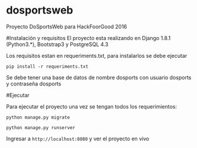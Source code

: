 # dosportsweb
Proyecto DoSportsWeb para HackFoorGood 2016

#Instalación y requisitos
El proyecto esta realizando en Django 1.8.1 (Python3.*), Bootstrap3 y PostgreSQL 4.3

Los requisitos estan en requeriments.txt, para instalarlos se debe ejecutar
  
  `pip install -r requeriments.txt`
  
Se debe tener una base de datos de nombre dosports con usuario dosports y contraseña dosports 

#Ejecutar

Para ejecutar el proyecto una vez se tengan todos los requerimientos: 

  `python manage.py migrate`
  
  `python manage.py runserver` 
  
Ingresar a `http://localhost:8080` y ver el proyecto en vivo
